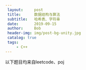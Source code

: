 ```yaml
---
 layout:     post
 title:      数据结构与算法
 subtitle:   哈希表、字符串
 date:       2019-09-15
 author:     Bob
 header-img: img/post-bg-unity.jpg
 catalog: true
 tags:
     - C++
---
```


以下题目均来自leetcode、poj

##### []() 

```c


```